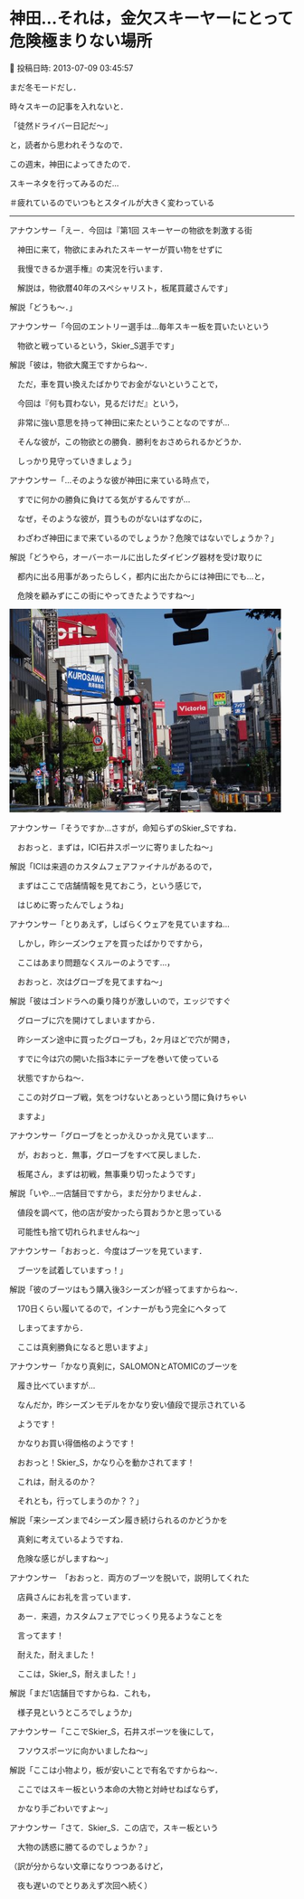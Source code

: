 # 神田…それは，金欠スキーヤーにとって危険極まりない場所

📅 投稿日時: 2013-07-09 03:45:57

まだ冬モードだし．


時々スキーの記事を入れないと．


「徒然ドライバー日記だ～」


と，読者から思われそうなので．





この週末，神田によってきたので．


スキーネタを行ってみるのだ…


＃疲れているのでいつもとスタイルが大きく変わっている


--------


アナウンサー「えー．今回は『第1回 スキーヤーの物欲を刺激する街


　神田に来て，物欲にまみれたスキーヤーが買い物をせずに


　我慢できるか選手権』の実況を行います．


　解説は，物欲暦40年のスペシャリスト，板尾買蔵さんです」





解説「どうも～．」





アナウンサー「今回のエントリー選手は…毎年スキー板を買いたいという


　物欲と戦っているという，Skier_S選手です」





解説「彼は，物欲大魔王ですからね～．


　ただ，車を買い換えたばかりでお金がないということで，


　今回は『何も買わない，見るだけだ』という，


　非常に強い意思を持って神田に来たということなのですが…


　そんな彼が，この物欲との勝負．勝利をおさめられるかどうか．


　しっかり見守っていきましょう」





アナウンサー「…そのような彼が神田に来ている時点で，


　すでに何かの勝負に負けてる気がするんですが…


　なぜ，そのような彼が，買うものがないはずなのに，


　わざわざ神田にまで来ているのでしょうか？危険ではないでしょうか？」





解説「どうやら，オーバーホールに出したダイビング器材を受け取りに


　都内に出る用事があったらしく，都内に出たからには神田にでも…と，


　危険を顧みずにこの街にやってきたようですね～」







![10738b5821499104c35d64aca7a59306.jpg](images/10738b5821499104c35d64aca7a59306.jpg)







アナウンサー「そうですか…さすが，命知らずのSkier_Sですね．


　おおっと．まずは，ICI石井スポーツに寄りましたね～」





解説「ICIは来週のカスタムフェアファイナルがあるので，


　まずはここで店舗情報を見ておこう，という感じで，


　はじめに寄ったんでしょうね」





アナウンサー「とりあえず，しばらくウェアを見ていますね…


　しかし，昨シーズンウェアを買ったばかりですから，


　ここはあまり問題なくスルーのようです…，


　おおっと．次はグローブを見てますね～」





解説「彼はゴンドラへの乗り降りが激しいので，エッジですぐ


　グローブに穴を開けてしまいますから．


　昨シーズン途中に買ったグローブも，2ヶ月ほどで穴が開き，


　すでに今は穴の開いた指3本にテープを巻いて使っている


　状態ですからね～．


　ここの対グローブ戦，気をつけないとあっという間に負けちゃい


　ますよ」





アナウンサー「グローブをとっかえひっかえ見ています…


　が，おおっと．無事，グローブをすべて戻しました．


　板尾さん，まずは初戦，無事乗り切ったようです」





解説「いや…一店舗目ですから，まだ分かりませんよ．


　値段を調べて，他の店が安かったら買おうかと思っている


　可能性も捨て切れられませんね～」





アナウンサー「おおっと．今度はブーツを見ています．


　ブーツを試着していますっ！」





解説「彼のブーツはもう購入後3シーズンが経ってますからね～．


　170日くらい履いてるので，インナーがもう完全にヘタって


　しまってますから．


　ここは真剣勝負になると思いますよ」





アナウンサー「かなり真剣に，SALOMONとATOMICのブーツを


　履き比べていますが…


　なんだか，昨シーズンモデルをかなり安い値段で提示されている


　ようです！


　かなりお買い得価格のようです！


　おおっと！Skier_S，かなり心を動かされてます！


　これは，耐えるのか？


　それとも，行ってしまうのか？？」





解説「来シーズンまで4シーズン履き続けられるのかどうかを


　真剣に考えているようですね．


　危険な感じがしますね～」





アナウンサー　「おおっと．両方のブーツを脱いで，説明してくれた


　店員さんにお礼を言っています．


　あー．来週，カスタムフェアでじっくり見るようなことを


　言ってます！


　耐えた，耐えました！


　ここは，Skier_S，耐えました！」





解説「まだ1店舗目ですからね．これも，


　様子見というところでしょうか」





アナウンサー「ここでSkier_S，石井スポーツを後にして，　


　フソウスポーツに向かいましたね～」





解説「ここは小物より，板が安いことで有名ですからね～．


　ここではスキー板という本命の大物と対峙せねばならず，


　かなり手ごわいですよ～」





アナウンサー「さて．Skier_S．この店で，スキー板という


　大物の誘惑に勝てるのでしょうか？」





（訳が分からない文章になりつつあるけど，


　夜も遅いのでとりあえず次回へ続く）
